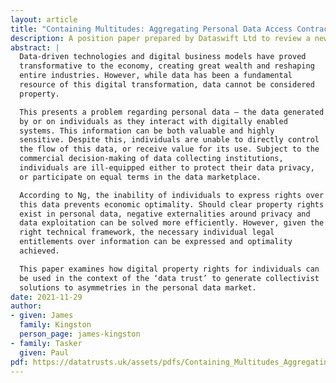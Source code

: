 ```yaml
---
layout: article
title: "Containing Multitudes: Aggregating Personal Data Access Contracts to Create a Bottom-Up Data Trust"
description: A position paper prepared by Dataswift Ltd to review a new approach to settling data in trust enabled by Dataswift’s proprietary technology platform. The work is funded in part by the School of Technology, University of Cambridge through sub-award G109655 as a contribution to the Cambridge Data Trust Initiative.
abstract: |
  Data-driven technologies and digital business models have proved
  transformative to the economy, creating great wealth and reshaping
  entire industries. However, while data has been a fundamental
  resource of this digital transformation, data cannot be considered
  property.

  This presents a problem regarding personal data – the data generated
  by or on individuals as they interact with digitally enabled
  systems. This information can be both valuable and highly
  sensitive. Despite this, individuals are unable to directly control
  the flow of this data, or receive value for its use. Subject to the
  commercial decision-making of data collecting institutions,
  individuals are ill-equipped either to protect their data privacy,
  or participate on equal terms in the data marketplace.

  According to Ng, the inability of individuals to express rights over
  this data prevents economic optimality. Should clear property rights
  exist in personal data, negative externalities around privacy and
  data exploitation can be solved more efficiently. However, given the
  right technical framework, the necessary individual legal
  entitlements over information can be expressed and optimality
  achieved.

  This paper examines how digital property rights for individuals can
  be used in the context of the ‘data trust’ to generate collectivist
  solutions to asymmetries in the personal data market.
date: 2021-11-29
author:
- given: James
  family: Kingston
  person_page: james-kingston
- family: Tasker
  given: Paul
pdf: https://datatrusts.uk/assets/pdfs/Containing_Multitudes_Aggregating_Personal_Data_Access.pdf 
---
```

